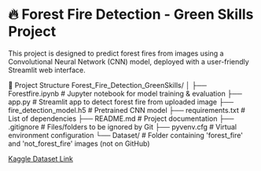 # 🔥 Forest Fire Detection - Green Skills Project
This project is designed to predict forest fires from images using a Convolutional Neural Network (CNN) model, deployed with a user-friendly Streamlit web interface.

📁 Project Structure
Forest_Fire_Detection_GreenSkills/
│
├── Forestfire.ipynb              # Jupyter notebook for model training & evaluation
├── app.py                        # Streamlit app to detect forest fire from uploaded image
├── fire_detection_model.h5       # Pretrained CNN model
├── requirements.txt              # List of dependencies
├── README.md                     # Project documentation
├── .gitignore                    # Files/folders to be ignored by Git
├── pyvenv.cfg                    # Virtual environment configuration
└── Dataset/                      # Folder containing 'forest_fire' and 'not_forest_fire' images (not on GitHub)

[Kaggle Dataset Link](https://www.kaggle.com/datasets/abdelghaniaaba/wildfire-prediction-dataset?resource=download)
